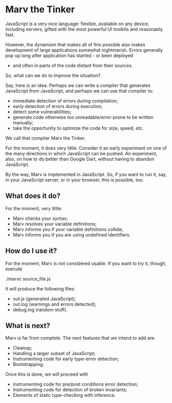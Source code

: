 Marv the Tinker
===============

JavaScript is a very nice language: flexible, available on any device,
including servers, gifted with the most powerful UI toolkits
and reasonably fast.

However, the dynamism that makes all of this possible also makes
development of large applications somewhat nightmarish. Errors
generally pop up long after application has started - or been deployed
- and often in parts of the code distant from their sources.

So, what can we do to improve the situation?

Say, here is an idea. Perhaps we can write a compiler that generates
JavaScript from JavaScript, and perhaps we can use that compiler to:

- immediate detection of errors during compilation;
- early detection of errors during execution;
- detect some vulnerabilities;
- generate code otherwise too unreadable/error-prone to be
   written manually;
- take the opportunity to optimize the code for size, speed, etc.

We call that compiler Marv the Tinker.

For the moment, it does very little. Consider it an early experiment
on one of the many directions in which JavaScript can be pushed. An
experiment, also, on how to do better than Google Dart, without having
to abandon JavaScript.

By the way, Marv is implemented in JavaScript. So, if you want to run it,
say, in your JavaScript server, or in your browser, this is possible, too.

What does it do?
----------------

For the moment, very little:

- Marv checks your syntax;
- Marv resolves your variable definitions;
- Marv informs you if your variable definitions collide;
- Marv informs you if you are using undefined identifiers.


How do I use it?
----------------

For the moment, Marv is not considered usable. If you want to try it, though,
execute

   ./marvc source_file.js

It will produce the following files:

- out.js (generated JavaScript);
- out.log (warnings and errors detected);
- debug.log (random stuff).


What is next?
-------------

Marv is far from complete. The next features that we intend to add are:
- Cleanup;
- Handling a larger subset of JavaScript;
- Instrumenting code for early type-error detection;
- Bootstrapping.

Once this is done, we will proceed with
- Instrumenting code for pre/post conditions error detection;
- Instrumenting code for detection of broken invariants;
- Elements of static type-checking with inference.
